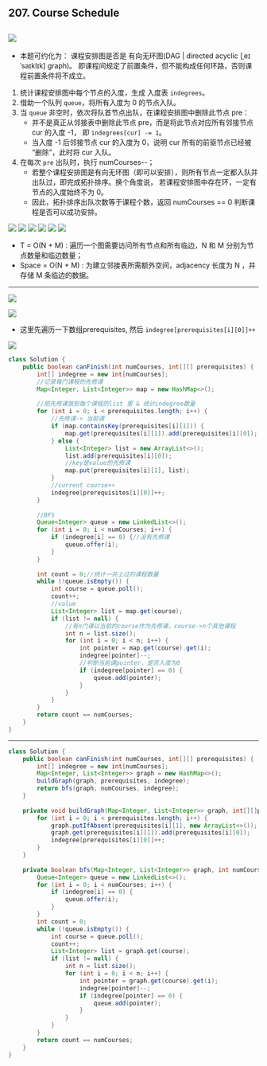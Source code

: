 ## 207. Course Schedule
![](img/2021-08-08-11-52-26.png)
---

- 本题可约化为： 课程安排图是否是 有向无环图(DAG | directed acyclic [ˌeɪˈsaɪklɪk] graph)。
  即课程间规定了前置条件，但不能构成任何环路，否则课程前置条件将不成立。

1. 统计课程安排图中每个节点的入度，生成 入度表 `indegrees`。
2. 借助一个队列 `queue`，将所有入度为 0 的节点入队。
3. 当 `queue` 非空时，依次将队首节点出队，在课程安排图中删除此节点 pre：
   - 并不是真正从邻接表中删除此节点 pre，而是将此节点对应所有邻接节点 cur 的入度 -1，
     即 `indegrees[cur] -= 1`。
   - 当入度 -1 后邻接节点 cur 的入度为 0，说明 cur 所有的前驱节点已经被 “删除”，此时将 cur 入队。
4. 在每次 `pre` 出队时，执行 numCourses--；
   - 若整个课程安排图是有向无环图（即可以安排），则所有节点一定都入队并出队过，即完成拓扑排序。换个角度说，
     若课程安排图中存在环，一定有节点的入度始终不为 0。
   - 因此，拓扑排序出队次数等于课程个数，返回 numCourses == 0 判断课程是否可以成功安排。

![](img/2021-08-08-11-52-51.png)
![](img/2021-08-08-11-53-53.png)
![](img/2021-08-08-13-01-15.png)
![](img/2021-08-08-13-01-45.png)
![](img/2021-08-08-13-01-56.png)
![](img/2021-08-08-13-03-11.png)

- T = O(N + M) :  遍历一个图需要访问所有节点和所有临边，N 和 M 分别为节点数量和临边数量；
- Space = O(N + M) : 为建立邻接表所需额外空间，adjacency 长度为 N ，并存储 M 条临边的数据。

---

![](img/2021-08-08-17-08-24.png)

![](img/2021-08-08-17-20-30.png)

- 这里先遍历一下数组prerequisites, 然后 `indegree[prerequisites[i][0]]++`

![](img/2021-08-08-15-09-39.png)

```java
class Solution {
    public boolean canFinish(int numCourses, int[][] prerequisites) {
        int[] indegree = new int[numCourses];
        //记录每门课程的先修课        
        Map<Integer, List<Integer>> map = new HashMap<>();
        
        //把先修课放到每个课程的list 里 & 统计indegree数量
        for (int i = 0; i < prerequisites.length; i++) {
            //先修课-> 当前课
            if (map.containsKey(prerequisites[i][1])) {
                map.get(prerequisites[i][1]).add(prerequisites[i][0]);
            } else {
                List<Integer> list = new ArrayList<>();
                list.add(prerequisites[i][0]);
                //key是value的先修课
                map.put(prerequisites[i][1], list);
            }
            //current course++
            indegree[prerequisites[i][0]]++;
        }
        
        //BFS
        Queue<Integer> queue = new LinkedList<>();
        for (int i = 0; i < numCourses; i++) {
            if (indegree[i] == 0) {//没有先修课
                queue.offer(i);
            }
        }
        
        int count = 0;//统计一共上过的课程数量
        while (!queue.isEmpty()) {
            int course = queue.poll();
            count++;
            //value
            List<Integer> list = map.get(course);
            if (list != null) {
                //有n门课以当前的course作为先修课，course->n个其他课程
                int n = list.size();
                for (int i = 0; i < n; i++) {
                    int pointer = map.get(course).get(i);
                    indegree[pointer]--;
                    //判断当前课pointer，是否入度为0
                    if (indegree[pointer] == 0) {
                        queue.add(pointer);
                    }
                }                
            }
        }
        return count == numCourses;
    }
}
```

---

```java
class Solution {
    public boolean canFinish(int numCourses, int[][] prerequisites) {
        int[] indegree = new int[numCourses];
        Map<Integer, List<Integer>> graph = new HashMap<>();
        buildGraph(graph, prerequisites, indegree);
        return bfs(graph, numCourses, indegree);
    }
    
    private void buildGraph(Map<Integer, List<Integer>> graph, int[][]prerequisites, int[] indegree) {
        for (int i = 0; i < prerequisites.length; i++) {
            graph.putIfAbsent(prerequisites[i][1], new ArrayList<>());
            graph.get(prerequisites[i][1]).add(prerequisites[i][0]);
            indegree[prerequisites[i][0]]++;
        }
    }
    
    private boolean bfs(Map<Integer, List<Integer>> graph, int numCourses, int[] indegree) {
        Queue<Integer> queue = new LinkedList<>();
        for (int i = 0; i < numCourses; i++) {
            if (indegree[i] == 0) {
                queue.offer(i);
            }
        }
        int count = 0;
        while (!queue.isEmpty()) {
            int course = queue.poll();
            count++;
            List<Integer> list = graph.get(course);
            if (list != null) {
                int n = list.size();
                for (int i = 0; i < n; i++) {
                    int pointer = graph.get(course).get(i);
                    indegree[pointer]--;
                    if (indegree[pointer] == 0) {
                        queue.add(pointer);
                    }
                }
            }
        }
        return count == numCourses;
    }
}
```